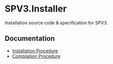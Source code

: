 # SPV3.Installer

Installation source code & specification for SPV3.

## Documentation

- [Installation Procedure](doc/installation.md)
- [Compilation Procedure](doc/compilation.md)
